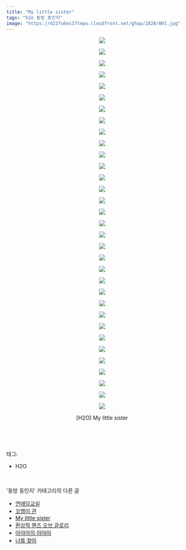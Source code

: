 ```yaml
---
title: "My little sister"
tags: "h2o 동방_동인지"
image: "https://d227u6es37tepu.cloudfront.net/ghap/2828/001.jpg"
---
```

<div class="article">
<p style="text-align: center; clear: none; float: none;"><img src="{{ site.imgserver6 }}/ghap/2828/001.jpg"/></p>
<p style="text-align: center; clear: none; float: none;"><img src="{{ site.imgserver6 }}/ghap/2828/002.jpg"/></p>
<p style="text-align: center; clear: none; float: none;"><img src="{{ site.imgserver6 }}/ghap/2828/003.jpg"/></p>
<p style="text-align: center; clear: none; float: none;"><img src="{{ site.imgserver6 }}/ghap/2828/004.jpg"/></p>
<p style="text-align: center; clear: none; float: none;"><img src="{{ site.imgserver6 }}/ghap/2828/005.jpg"/></p>
<p style="text-align: center; clear: none; float: none;"><img src="{{ site.imgserver6 }}/ghap/2828/006.jpg"/></p>
<p style="text-align: center; clear: none; float: none;"><img src="{{ site.imgserver6 }}/ghap/2828/007.jpg"/></p>
<p style="text-align: center; clear: none; float: none;"><img src="{{ site.imgserver6 }}/ghap/2828/008.jpg"/></p>
<p style="text-align: center; clear: none; float: none;"><img src="{{ site.imgserver6 }}/ghap/2828/009.jpg"/></p>
<p style="text-align: center; clear: none; float: none;"><img src="{{ site.imgserver6 }}/ghap/2828/010.jpg"/></p>
<p style="text-align: center; clear: none; float: none;"><img src="{{ site.imgserver6 }}/ghap/2828/011.jpg"/></p>
<p style="text-align: center; clear: none; float: none;"><img src="{{ site.imgserver6 }}/ghap/2828/012.jpg"/></p>
<p style="text-align: center; clear: none; float: none;"><img src="{{ site.imgserver6 }}/ghap/2828/013.jpg"/></p>
<p style="text-align: center; clear: none; float: none;"><img src="{{ site.imgserver6 }}/ghap/2828/014.jpg"/></p>
<p style="text-align: center; clear: none; float: none;"><img src="{{ site.imgserver6 }}/ghap/2828/015.jpg"/></p>
<p style="text-align: center; clear: none; float: none;"><img src="{{ site.imgserver6 }}/ghap/2828/016.jpg"/></p>
<p style="text-align: center; clear: none; float: none;"><img src="{{ site.imgserver6 }}/ghap/2828/017.jpg"/></p>
<p style="text-align: center; clear: none; float: none;"><img src="{{ site.imgserver6 }}/ghap/2828/018.jpg"/></p>
<p style="text-align: center; clear: none; float: none;"><img src="{{ site.imgserver6 }}/ghap/2828/019.jpg"/></p>
<p style="text-align: center; clear: none; float: none;"><img src="{{ site.imgserver6 }}/ghap/2828/020.jpg"/></p>
<p style="text-align: center; clear: none; float: none;"><img src="{{ site.imgserver6 }}/ghap/2828/021.jpg"/></p>
<p style="text-align: center; clear: none; float: none;"><img src="{{ site.imgserver6 }}/ghap/2828/022.jpg"/></p>
<p style="text-align: center; clear: none; float: none;"><img src="{{ site.imgserver6 }}/ghap/2828/023.jpg"/></p>
<p style="text-align: center; clear: none; float: none;"><img src="{{ site.imgserver6 }}/ghap/2828/024.jpg"/></p>
<p style="text-align: center; clear: none; float: none;"><img src="{{ site.imgserver6 }}/ghap/2828/025.jpg"/></p>
<p style="text-align: center; clear: none; float: none;"><img src="{{ site.imgserver6 }}/ghap/2828/026.jpg"/></p>
<p style="text-align: center; clear: none; float: none;"><img src="{{ site.imgserver6 }}/ghap/2828/027.jpg"/></p>
<p style="text-align: center; clear: none; float: none;"><img src="{{ site.imgserver6 }}/ghap/2828/028.jpg"/></p>
<p style="text-align: center; clear: none; float: none;"><img src="{{ site.imgserver6 }}/ghap/2828/029.jpg"/></p>
<p style="text-align: center; clear: none; float: none;"><img src="{{ site.imgserver6 }}/ghap/2828/030.jpg"/></p>
<p style="text-align: center; clear: none; float: none;"><img src="{{ site.imgserver6 }}/ghap/2828/031.jpg"/></p>
<p style="text-align: center; clear: none; float: none;"><img src="{{ site.imgserver6 }}/ghap/2828/032.jpg"/></p>
<p style="text-align: center; clear: none; float: none;"><img src="{{ site.imgserver6 }}/ghap/2828/033.jpg"/></p>
<p style="text-align: center; clear: none; float: none;">[H2O] My little sister</p>
<p><br/></p>
</div><br/>
<div class="tagTrail">
<p>태그: </p>
<ul>
<li>H2O</li>
</ul>
</div><br/>
<div class="another">
<p>'동방 동인지' 카테고리의 다른 글</p>
<ul>
<li><a href="/ghap_2834">연애담교실</a></li>
<li><a href="/ghap_2829">꼬맹이 관</a></li>
<li><a href="/ghap_2828">My little sister</a></li>
<li><a href="/ghap_2827">환상적 핸즈 오브 글로리</a></li>
<li><a href="/ghap_2826">아야야의 야야야</a></li>
<li><a href="/ghap_2825">너를 찾아</a></li>
</ul>
</div><br/>
<div class="cb_module cb_fluid">
<div class="cb_wrt cb_profile">
</div><!-- commentList close -->
</div><br/>
